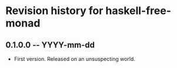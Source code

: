 # Revision history for haskell-free-monad

## 0.1.0.0 -- YYYY-mm-dd

* First version. Released on an unsuspecting world.

